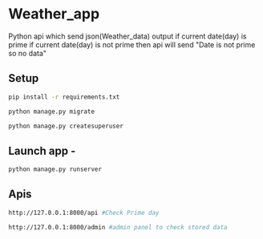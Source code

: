 # Weather_app

Python api which send json(Weather_data) output if current date(day) is prime if current date(day) is not prime then api will send "Date is not prime so no data"
## Setup
```bash
pip install -r requirements.txt
```
```bash
python manage.py migrate
```
```bash
python manage.py createsuperuser
```
## Launch app - 
```bash
python manage.py runserver
```


## Apis
```bash
http://127.0.0.1:8000/api #Check Prime day
```
```bash
http://127.0.0.1:8000/admin #admin panel to check stored data
```
